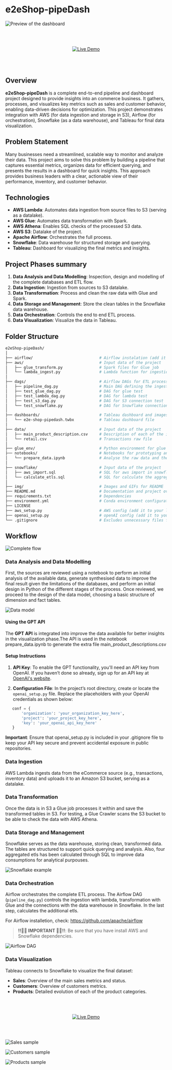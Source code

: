 # e2eShop-pipeDash

![Preview of the dashboard](img/dashboard.gif)

<br></br>
<p align="center">
    <a href="https://public.tableau.com/app/profile/eduardo.almazan.galisteo/viz/e2e-shop-pipedash/Customers" target="_blank">
        <img src="https://img.shields.io/badge/Try%20the%20Live%20Demo!-4CAF50?style=for-the-badge&logo=streamlit&logoColor=white" alt="Live Demo">
    </a>
</p>
<br></br>

## Overview
**e2eShop-pipeDash** is a complete end-to-end pipeline and dashboard project designed to provide insights into an commerce business. It gathers, processes, and visualizes key metrics such as sales and customer behavior, enabling data-driven decisions for optimization. This project demonstrates integration with AWS (for data ingestion and storage in S3), Airflow (for orchestration), Snowflake (as a data warehouse), and Tableau for final data visualization.

## Problem Statement
Many businesses need a streamlined, scalable way to monitor and analyze their data. This project aims to solve this problem by building a pipeline that captures essential metrics, organizes data for efficient querying, and presents the results in a dashboard for quick insights. This approach provides business leaders with a clear, actionable view of their performance, inventory, and customer behavior.

## Technologies
- **AWS Lambda**: Automates data ingestion from source files to S3 (serving as a datalake).
- **AWS Glue**: Automates data transformation with Spark.
- **AWS Athena**: Enables SQL checks of the processed S3 data.
- **AWS S3**: Datalake of the project.
- **Apache Airflow**: Orchestrates the full process.
- **Snowflake**: Data warehouse for structured storage and querying.
- **Tableau**: Dashboard for visualizing the final metrics and insights.

## Project Phases summary
1. **Data Analysis and Data Modelling**: Inspection, design and modelling of the complete databases and ETL flow.
2. **Data Ingestion**: Ingestion from sources to S3 datalake.
3. **Data Transformation**: Process and clean the raw data with Glue and Spark.
4. **Data Storage and Management**: Store the clean tables in the Snowflake data warehouse.
5. **Data Orchestration**: Controls the end to end ETL process.
6. **Data Visualization**: Visualize the data in Tableau.

## Folder Structure

```bash
e2eShop-pipeDash/
│
├── airflow/                             # Airflow instalation (add it to your local repo)
├── aws/                                 # Input data of the project
│   ├── glue_transform.py                # Spark files for Glue job
│   └── lambda_ingest.py                 # Lambda function for ingestions
│
├── dags/                                # Airflow DAGs for ETL process
│   ├── pipeline_dag.py                  # Main DAG defining the ingestion, transformation, and loading process
│   ├── test_glue_dag.py                 # DAG for glue test
│   ├── test_lambda_dag.py               # DAG for lambda test
│   ├── test_s3_dag.py                   # DAG for S3 connection test
│   └── test_snowflake.py                # DAG for Snowflake connection test
│
├── dashboards/                          # Tableau dashboard and images
│   └── e2e-shop-pipedash.twbx           # Tableau dashboard file
│
├── data/                                # Input data of the project
│   ├── main_product_description.csv     # Description of each of the items groups
│   └── retail.csv                       # Transactions raw file
│
├── glue_env/                            # Python environment for glue
├── notebooks/                           # Notebooks for prototyping and data exploration
│   └── prepare_data.ipynb               # Analyse the raw data and the necessary transformations
│
├── snowflake/                           # Input data of the project
│   ├── aws_import.sql                   # SQL for aws import in snowflake
│   └── calculate_etls.sql               # SQL for calculate the aggregated etls
│
├── img/                                 # Images and GIFs for README
├── README.md                            # Documentation and project overview
├── requirements.txt                     # Dependencies
├── environment.yml                      # Conda environment configuration (optional)
├── LICENSE             
├── aws_setup.py                         # AWS config (add it to your local repo)
├── openai_setup.py                      # openAI config (add it to your local repo)
└── .gitignore                           # Excludes unnecessary files from version control
```

## Workflow

![Complete flow](img/complete_flow.png)

### Data Analysis and Data Modelling
First, the sources are reviewed using a notebook to perform an initial analysis of the available data, generate synthesised data to improve the final result given the limitations of the databases, and perform an initial design in Python of the different stages of the process. Once reviewed, we proceed to the design of the data model, choosing a basic structure of dimension and fact tables.

![Data model](img/data_model.png)

#### Using the GPT API

The **GPT API** is integrated into improve the data available for better insights in the visualization phase.The API is used in the notebook prepare_data.ipynb to generate the extra file main_product_descriptions.csv

#### Setup Instructions
1. **API Key**: To enable the GPT functionality, you'll need an API key from OpenAI. If you haven’t done so already, sign up for an API key at [OpenAI's website](https://platform.openai.com/signup).
   
2. **Configuration File**: In the project’s root directory, create or locate the `openai_setup.py` file. Replace the placeholders with your OpenAI credentials as shown below:

```python
   conf = {
       'organization': 'your_organization_key_here',
       'project': 'your_project_key_here',
       'key': 'your_openai_api_key_here'
   }
```

**Important**: Ensure that openai_setup.py is included in your .gitignore file to keep your API key secure and prevent accidental exposure in public repositories.

### Data Ingestion
AWS Lambda ingests data from the eCommerce source (e.g., transactions, inventory data) and uploads it to an Amazon S3 bucket, serving as a datalake.

### Data Transformation
Once the data is in S3 a Glue job processes it within and save the transformed tables in S3. For testing, a Glue Crawler scans the S3 bucket to be able to check the data with AWS Athena.

### Data Storage and Management
Snowflake serves as the data warehouse, storing clean, transformed data. The tables are structured to support quick querying and analysis. Also, four aggregated etls has been calculated through SQL to improve data consumptions for analytical purpouses.

![Snowflake example](img/snowflake_example.png)

### Data Orchestration
Airflow orchestrates the complete ETL process. The Airflow DAG (`pipeline_dag.py`) controls the ingestion with lambda, transformation with Glue and the connections with the data warehouse in Snowflake. In the last step, calculates the additional etls.

For Airflow installetion, check: https://github.com/apache/airflow
> **‼️👀🚨 IMPORTANT 🚨👀‼️**: Be sure that you have install AWS and Snowflake dependencies.


![Airflow DAG](img/airflow_dag.png)

### Data Visualization
Tableau connects to Snowflake to visualize the final dataset:
- **Sales**: Overview of the main sales metrics and status.
- **Customers**: Overview of customers metrics.
- **Products**: Detailed evolution of each of the product categories.

<br></br>
<p align="center">
    <a href="https://public.tableau.com/app/profile/eduardo.almazan.galisteo/viz/e2e-shop-pipedash/Customers" target="_blank">
        <img src="https://img.shields.io/badge/Try%20the%20Live%20Demo!-4CAF50?style=for-the-badge&logo=streamlit&logoColor=white" alt="Live Demo">
    </a>
</p>
<br></br>

![Sales sample](img/sales_sample.png)

![Customers sample](img/customers_sample.png)

![Products sample](img/products_sample.png)
